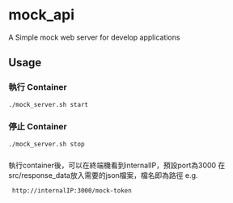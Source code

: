 # mock_api
A Simple mock web server for develop applications

## Usage
### 執行 Container
``` bash
./mock_server.sh start
```
### 停止 Container
``` bash
./mock_server.sh stop
```

### 
 執行container後，可以在終端機看到internalIP，預設port為3000
 在src/response_data放入需要的json檔案，檔名即為路徑
 e.g.
 ``` bash
  http://internalIP:3000/mock-token
 ```
 
